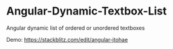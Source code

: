 # Angular-Dynamic-Textbox-List
Angular dynamic list of ordered or unordered textboxes

Demo: https://stackblitz.com/edit/angular-jtohae
